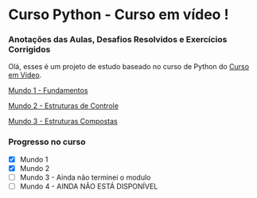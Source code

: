 # Curso Python - Curso em vídeo !

### Anotações das Aulas, Desafios Resolvidos e Exercícios Corrigidos
Olá, esses é um projeto de estudo baseado no curso de Python do [Curso em Vídeo](https://www.youtube.com/channel/UCrWvhVmt0Qac3HgsjQK62FQ).

[Mundo 1 - Fundamentos](http://www.cursoemvideo.com/course/curso-python-3/)

[Mundo 2 - Estruturas de Controle](https://www.youtube.com/playlist?list=PLHz_AreHm4dk_nZHmxxf_J0WRAqy5Czye)

[Mundo 3 - Estruturas Compostas](https://www.youtube.com/playlist?list=PLHz_AreHm4dksnH2jVTIVNviIMBVYyFnH)

### Progresso no curso
- [x] Mundo 1
- [x] Mundo 2
- [ ] Mundo 3 - Ainda não terminei o modulo
- [ ] Mundo 4 - AINDA NÃO ESTÁ DISPONÍVEL 
